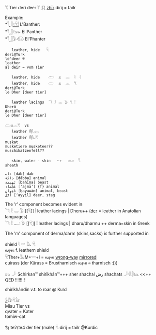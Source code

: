 𓄛 Tier deri deer 𓄜 只 [zhīr](𓊌)  dirij = tailr

Example:  
    *𓍋[𓃀](𓃀)[𓏲](𓏲)[𓄛](𓄛)[𓏪](𓏪) L'Banther:  
    *𓍋𓃀𓏲𓃮 El Panther  
    *𓍋𓃀𓅱𓃰 El'Phanter  


```  
   leather, hide   𓄛  
deri@Turk  
le'deer ®  
leather  
al deir = vom Tier  

   leather, hide    𓂧  𓁷  𓂋  𓇋  𓇋  
   leather, hide    𓂧  𓁷  𓂋  𓄛  
deri@Turk  
le Dher [deer tier]  

   leather lacings  𓆓 𓎛 𓂋 𓅱 𓄛 𓏪  
Dherü  
deri@Turk  
le Dher [deer tier]  

𓂧𓁷𓂋𓄛  vs  
   leather 𓄟𓋴𓈎𓊌  
   leather 𓄟𓋴𓂓𓄛  
muskat  
musketiere musketeer??  
muschikatzenfell??  

   skin, water - skin   𓄞   𓂧  𓄛  
sheath  

داب [dāb] dab  
دابّة [dābba] animal  
بَهيمة [bahīma] beast  
عَجْماء [ʻajmāʼ] {f} animal  
حَيَوان [ḥayawān] animal, beast  
أَيَّل [ʼayyil] deer, stag  
```  


The 'r' component becomes evident in   
𓆓 𓎛 𓂋 𓅱 [[𓄛]] 𓏪  leather lacings | Dheru++ ([der](𓄛) = leather in Anatolian languages)  
𓆓 𓎛 𓂝 𓅱 [[𓄛]] 𓏪  leather lacings | dharu/dharmu ++ derma=skin in Greek

The 'm' component of derma/darm (skins,sacks) is further supported in

  shield  𓇋 𓎡 𓅓 𓄛  
ⲑⲁⲣⲙⲓ 	 	f. leathern shield  
𓄛Ther+𓅓M+𓎡+I = ⲑⲁⲣⲙⲓ   [wrong-way](wrong-way) [mirrored](mirrored)  
cuirass (der Kürass = Brustharnisch ⲑⲁⲣⲙⲓ ⋍ tharnisch :)))  

𓃬 𓌳 Schirkan™ shirîkhân™+++ sher shachal رش shachats 𓌳𓇋𓎛𓋴𓃬  <<++ QED !!!!!!!!  

shirîkhândin v.t. to roar @ Kurd  

[𓏇](𓏇)𓇋𓅱𓄛𓃠  
Miau Tier vs  
qvater = Kater  
tomiw-cat  

特	te2/te4 der tier (male)
𓄛 dirij = tailr @Kurdic
